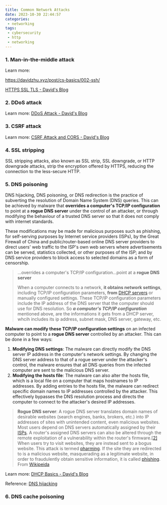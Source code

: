 ```yaml
---
title: Common Network Attacks
date: 2023-10-30 22:44:57
categories:
 - networking
tags:
 - cybersecurity
 - http
 - networking
---
```


### 1. Man-in-the-middle attack

Learn more: 

https://davidzhu.xyz/post/cs-basics/002-ssh/

[HTTPS SSL TLS - David's Blog](https://davidzhu.xyz/post/cs-basics/003-ssl-secure-communication/#4-details-in-tls-handshake---avoid-man-in-middle-attack)

### 2. DDoS attack

Learn more: [DDoS Attack - David's Blog](https://davidzhu.xyz/post/cs-basics/012-ddos-attack/)

### 3. CSRF attack

Learn more: [CSRF Attack and CORS - David's Blog](https://davidzhu.xyz/post/http/007-csrf-attack/)

### 4. SSL stripping 

SSL stripping attacks, also known as SSL strip, SSL downgrade, or HTTP downgrade attacks, strip the encryption offered by HTTPS, reducing the connection to the less-secure HTTP. 

### 5. DNS poisoning
DNS hijacking, DNS poisoning, or DNS redirection is the practice of subverting the resolution of Domain Name System (DNS) queries. This can be achieved by malware that **overrides a computer's TCP/IP configuration** to point at a **rogue DNS server** under the control of an attacker, or through modifying the behaviour of a trusted DNS server so that it does not comply with internet standards.

These modifications may be made for malicious purposes such as phishing, for self-serving purposes by Internet service providers (ISPs), by the Great Firewall of China and public/router-based online DNS server providers to direct users' web traffic to the ISP's own web servers where advertisements can be served, statistics collected, or other purposes of the ISP; and by DNS service providers to block access to selected domains as a form of censorship.

>  ...overrides a computer's TCP/IP configuration...point at a **rogue DNS server** 
>
> When a computer connects to a network, **it obtains network settings**, including TCP/IP configuration parameters, **from**  [DHCP servers](https://davidzhu.xyz/post/network/003-dhcp/) or manually configured settings. These TCP/IP configuration parameters include the IP address of the DNS server that the computer should use for DNS resolution. So ***a computer's TCP/IP configuration*** mentioned above, are the informations it gets from a DHCP server, whcih includes its ip address, subnet mask, DNS server, gateway, etc. 

**Malware can modify these TCP/IP configuration settings** on an infected computer to point to a **rogue DNS server** controlled by an attacker. This can be done in a few ways:

1. **Modifying DNS settings**: The malware can directly modify the DNS server IP address in the computer's network settings. By changing the DNS server address to that of a rogue server under the attacker's control, the malware ensures that all DNS queries from the infected computer are sent to the malicious DNS server.
2. **Modifying the hosts file**: The malware can also alter the hosts file, which is a local file on a computer that maps hostnames to IP addresses. By adding entries to the hosts file, the malware can redirect specific domain names to IP addresses controlled by the attacker. This effectively bypasses the DNS resolution process and directs the computer to connect to the attacker's desired IP addresses.

> **Rogue DNS server**: A rogue DNS server translates domain names of desirable websites (search engines, banks, brokers, etc.) into IP addresses of sites with unintended content, even malicious websites. Most users depend on DNS servers automatically assigned by their [ISPs](https://en.wikipedia.org/wiki/ISP). A router's assigned DNS servers can also be altered through the remote exploitation of a vulnerability within the router's firmware.[[2\]](https://en.wikipedia.org/wiki/DNS_hijacking#cite_note-2) When users try to visit websites, they are instead sent to a bogus website. This attack is termed [pharming](https://en.wikipedia.org/wiki/Pharming). If the site they are redirected to is a malicious website, masquerading as a legitimate website, in order to fraudulently obtain sensitive information, it is called [phishing](https://en.wikipedia.org/wiki/Phishing). From [Wikipeida](https://en.wikipedia.org/wiki/DNS_hijacking)

Learn more: [DHCP Basics - David's Blog](https://davidzhu.xyz/post/network/003-dhcp/)

Reference: [DNS hijacking](https://en.wikipedia.org/wiki/DNS_hijacking)

### 6. DNS cache poisoning























